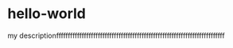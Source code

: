 # hello-world
my descriptionfffffffffffffffffffffffffffffffffffffffffffffffffffffffffffffffffffffffff
